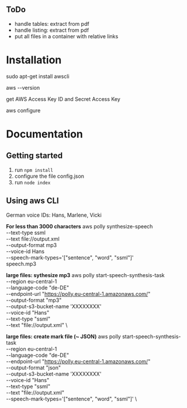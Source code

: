 

## ToDo
- handle tables: extract from pdf
- handle listing: extract from pdf
- put all files in a container with relative links

# Installation

sudo apt-get install awscli

aws --version

get AWS Access Key ID and Secret Access Key 

aws configure

# Documentation

## Getting started

1. run `npm install`
2. configure the file config.json
3. run `node index`

## Using aws CLI
German voice IDs: Hans, Marlene, Vicki

**For less than 3000 characters**
    aws polly synthesize-speech \
     --text-type ssml \
     --text file://output.xml \
     --output-format mp3 \
     --voice-id Hans \
     --speech-mark-types='["sentence", "word", "ssml"]' \
    speech.mp3

**large files: sythesize mp3**
aws polly start-speech-synthesis-task \
   --region eu-central-1 \
   --language-code "de-DE" \
   --endpoint-url "https://polly.eu-central-1.amazonaws.com/" \
   --output-format "mp3" \
   --output-s3-bucket-name 'XXXXXXXX' \
   --voice-id "Hans" \
   --text-type "ssml" \
   --text "file://output.xml" \
  
  **large files: create mark file (~ JSON)**
  aws polly start-speech-synthesis-task \
   --region eu-central-1 \
   --language-code "de-DE" \
   --endpoint-url "https://polly.eu-central-1.amazonaws.com/" \
   --output-format "json" \
   --output-s3-bucket-name 'XXXXXXXX' \
   --voice-id "Hans" \
   --text-type "ssml" \
   --text "file://output.xml" \
   --speech-mark-types='["sentence", "word", "ssml"]' \